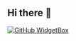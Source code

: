 ## Hi there 👋
[![GitHub WidgetBox](https://github-widgetbox.vercel.app/api/skills?languages=java,csharp,bash,mysql)](https://github.com/Jurredr/github-widgetbox)

<!--
**ancr1al/ancr1al** is a ✨ _special_ ✨ repository because its `README.md` (this file) appears on your GitHub profile.

Here are some ideas to get you started:

- 🔭 I’m currently working on ...
- 🌱 I’m currently learning ...
- 👯 I’m looking to collaborate on ...
- 🤔 I’m looking for help with ...
- 💬 Ask me about ...
- 📫 How to reach me: ...
- 😄 Pronouns: ...
- ⚡ Fun fact: ...
-->
